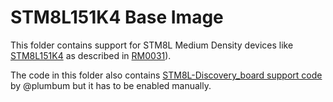 # STM8L151K4 Base Image

This folder contains support for STM8L Medium Density devices like [STM8L151K4](https://www.st.com/resource/en/datasheet/stm8l151r6.pdf) as described in [RM0031](https://www.st.com/resource/en/reference_manual/cd00218714-stm8l050j3-stm8l051f3-stm8l052c6-stm8l052r8-mcus-and-stm8l151l152-stm8l162-stm8al31-stm8al3l-lines-stmicroelectronics.pdf)).

The code in this folder also contains [STM8L-Discovery_board support code](https://github.com/TG9541/stm8ef/tree/master/STM8L-DISCOVERY) by @plumbum but it has to be enabled manually.
